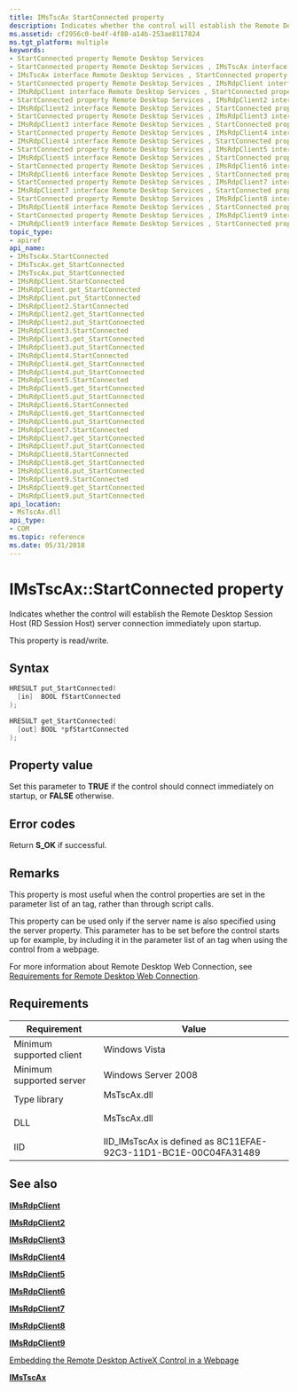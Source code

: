 ```yaml
---
title: IMsTscAx StartConnected property
description: Indicates whether the control will establish the Remote Desktop Session Host (RD Session Host) server connection immediately upon startup.
ms.assetid: cf2956c0-be4f-4f80-a14b-253ae8117824
ms.tgt_platform: multiple
keywords:
- StartConnected property Remote Desktop Services
- StartConnected property Remote Desktop Services , IMsTscAx interface
- IMsTscAx interface Remote Desktop Services , StartConnected property
- StartConnected property Remote Desktop Services , IMsRdpClient interface
- IMsRdpClient interface Remote Desktop Services , StartConnected property
- StartConnected property Remote Desktop Services , IMsRdpClient2 interface
- IMsRdpClient2 interface Remote Desktop Services , StartConnected property
- StartConnected property Remote Desktop Services , IMsRdpClient3 interface
- IMsRdpClient3 interface Remote Desktop Services , StartConnected property
- StartConnected property Remote Desktop Services , IMsRdpClient4 interface
- IMsRdpClient4 interface Remote Desktop Services , StartConnected property
- StartConnected property Remote Desktop Services , IMsRdpClient5 interface
- IMsRdpClient5 interface Remote Desktop Services , StartConnected property
- StartConnected property Remote Desktop Services , IMsRdpClient6 interface
- IMsRdpClient6 interface Remote Desktop Services , StartConnected property
- StartConnected property Remote Desktop Services , IMsRdpClient7 interface
- IMsRdpClient7 interface Remote Desktop Services , StartConnected property
- StartConnected property Remote Desktop Services , IMsRdpClient8 interface
- IMsRdpClient8 interface Remote Desktop Services , StartConnected property
- StartConnected property Remote Desktop Services , IMsRdpClient9 interface
- IMsRdpClient9 interface Remote Desktop Services , StartConnected property
topic_type:
- apiref
api_name:
- IMsTscAx.StartConnected
- IMsTscAx.get_StartConnected
- IMsTscAx.put_StartConnected
- IMsRdpClient.StartConnected
- IMsRdpClient.get_StartConnected
- IMsRdpClient.put_StartConnected
- IMsRdpClient2.StartConnected
- IMsRdpClient2.get_StartConnected
- IMsRdpClient2.put_StartConnected
- IMsRdpClient3.StartConnected
- IMsRdpClient3.get_StartConnected
- IMsRdpClient3.put_StartConnected
- IMsRdpClient4.StartConnected
- IMsRdpClient4.get_StartConnected
- IMsRdpClient4.put_StartConnected
- IMsRdpClient5.StartConnected
- IMsRdpClient5.get_StartConnected
- IMsRdpClient5.put_StartConnected
- IMsRdpClient6.StartConnected
- IMsRdpClient6.get_StartConnected
- IMsRdpClient6.put_StartConnected
- IMsRdpClient7.StartConnected
- IMsRdpClient7.get_StartConnected
- IMsRdpClient7.put_StartConnected
- IMsRdpClient8.StartConnected
- IMsRdpClient8.get_StartConnected
- IMsRdpClient8.put_StartConnected
- IMsRdpClient9.StartConnected
- IMsRdpClient9.get_StartConnected
- IMsRdpClient9.put_StartConnected
api_location:
- MsTscAx.dll
api_type:
- COM
ms.topic: reference
ms.date: 05/31/2018
---
```


# IMsTscAx::StartConnected property

Indicates whether the control will establish the Remote Desktop Session Host (RD Session Host) server connection immediately upon startup.

This property is read/write.

## Syntax


```C++
HRESULT put_StartConnected(
  [in]  BOOL fStartConnected
);

HRESULT get_StartConnected(
  [out] BOOL *pfStartConnected
);
```



## Property value

Set this parameter to **TRUE** if the control should connect immediately on startup, or **FALSE** otherwise.

## Error codes

Return **S\_OK** if successful.

## Remarks

This property is most useful when the control properties are set in the parameter list of an <OBJECT> tag, rather than through script calls.

This property can be used only if the server name is also specified using the server property. This parameter has to be set before the control starts up for example, by including it in the parameter list of an <OBJECT> tag when using the control from a webpage.

For more information about Remote Desktop Web Connection, see [Requirements for Remote Desktop Web Connection](requirements-for-remote-desktop-web-connection.md).

## Requirements



| Requirement | Value |
|-------------------------------------|----------------------------------------------------------------------------------------|
| Minimum supported client<br/> | Windows Vista<br/>                                                               |
| Minimum supported server<br/> | Windows Server 2008<br/>                                                         |
| Type library<br/>             | <dl> <dt>MsTscAx.dll</dt> </dl> |
| DLL<br/>                      | <dl> <dt>MsTscAx.dll</dt> </dl> |
| IID<br/>                      | IID\_IMsTscAx is defined as 8C11EFAE-92C3-11D1-BC1E-00C04FA31489<br/>            |



## See also

<dl> <dt>

[**IMsRdpClient**](imsrdpclient-interface.md)
</dt> <dt>

[**IMsRdpClient2**](imsrdpclient2.md)
</dt> <dt>

[**IMsRdpClient3**](imsrdpclient3.md)
</dt> <dt>

[**IMsRdpClient4**](imsrdpclient4.md)
</dt> <dt>

[**IMsRdpClient5**](imsrdpclient5.md)
</dt> <dt>

[**IMsRdpClient6**](imsrdpclient6.md)
</dt> <dt>

[**IMsRdpClient7**](imsrdpclient7.md)
</dt> <dt>

[**IMsRdpClient8**](imsrdpclient8.md)
</dt> <dt>

[**IMsRdpClient9**](imsrdpclient9.md)
</dt> <dt>

[Embedding the Remote Desktop ActiveX Control in a Webpage](embedding-the-remote-desktop-activex-control-in-a-web-page.md)
</dt> <dt>

[**IMsTscAx**](imstscax-interface.md)
</dt> </dl>

 

 





